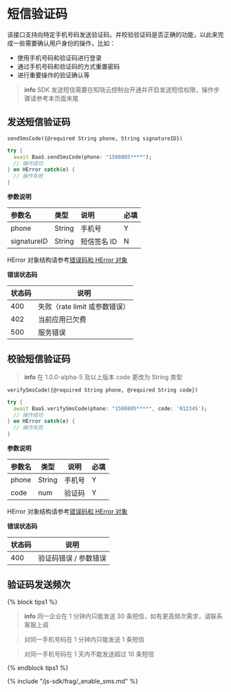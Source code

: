 # 短信验证码 

该接口支持向特定手机号码发送验证码，并校验验证码是否正确的功能，以此来完成一些需要确认用户身份的操作，比如：

* 使用手机号码和验证码进行登录
* 通过手机号码和验证码的方式重置密码
* 进行重要操作的验证确认等

> **info**
> SDK 发送短信需要在知晓云控制台开通并开启发送短信权限，操作步骤请参考本页面末尾

## 发送短信验证码

`sendSmsCode({@required String phone, String signatureID})`

```Dart
try {
  await BaaS.sendSmsCode(phone: "1508805****");
  // 操作成功
} on HError catch(e) {
  // 操作失败
}
```

**参数说明**

| 参数名          | 类型     | 说明          | 必填 |
|:----------     |:--------|:----------    |:----|
| phone          | String  | 手机号         |  Y  |
| signatureID    | String  | 短信签名 ID     |  N  |

HError 对象结构请参考[错误码和 HError 对象](/flutter-sdk/error-code.md)

**错误状态码**

| 状态码   | 说明     |
|----------|----------|
| 400      | 失败（rate limit 或参数错误） |
| 402      | 当前应用已欠费 |
| 500      | 服务错误 |


## 校验短信验证码

> **info**
> 在 1.0.0-alpha-5 及以上版本 code 更改为 String 类型

`verifySmsCode({@required String phone, @required String code})`

```Dart
try {
  await BaaS.verifySmsCode(phone: "1508805****", code: '012345');
  // 操作成功
} on HError catch(e) {
  // 操作失败
}
```

**参数说明**

| 参数名   | 类型   | 说明     | 必填  |
|----------|--------|----------|-----|
| phone   | String   | 手机号 | Y |
| code    | num      | 验证码 |  Y |

HError 对象结构请参考[错误码和 HError 对象](/flutter-sdk/error-code.md)

**错误状态码**

| 状态码   | 说明     |
|----------|----------|
| 400     | 验证码错误 / 参数错误 |

## 验证码发送频次

{% block tips1 %}

> **info**
>同一企业在 1 分钟内只能发送 30 条短信，如有更高频次需求，请联系客服上调

>对同一手机号码在 1 分钟内只能发送 1 条短信

>对同一手机号码在 1 天内不能发送超过 10 条短信

{% endblock tips1 %}

{% include "/js-sdk/frag/_enable_sms.md" %}